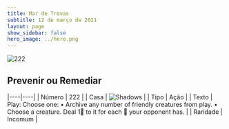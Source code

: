 ```yaml
---
title: Mar de Trevas
subtitle: 12 de março de 2021
layout: page
show_sidebar: false
hero_image: ../hero.png
---
```


![222](https://cdn.keyforgegame.com/media/card_front/pt/496_222_3GX78PQ9GHFG_pt.png)

## Prevenir ou Remediar

|----|----|
| Número | 222 |
| Casa | ![Shadows](https://archonarcana.com/images/thumb/e/ee/Shadows.png/22px-Shadows.png "Sombras") |
| Tipo | Ação |
| Texto | Play: Choose one:  • Archive any number of friendly creatures from play.  • Choose a creature. Deal 1 to it for each  your opponent has. |
| Raridade | Incomum |
